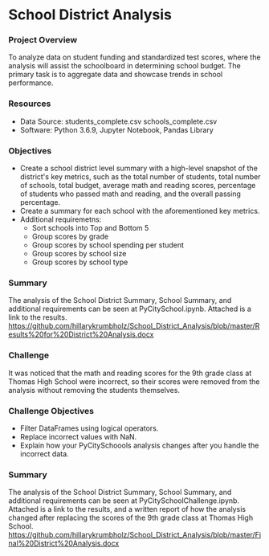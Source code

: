 # School District Analysis

### Project Overview
To analyze data on student funding and standardized test scores, where the analysis will assist the schoolboard in determining school budget. The primary task is to aggregate data and showcase trends in school performance. 

### Resources
- Data Source: students_complete.csv
               schools_complete.csv
- Software: Python 3.6.9, Jupyter Notebook, Pandas Library

### Objectives
- Create a school district level summary with a high-level snapshot of the district's key metrics, such as the total number of students, total number of schools, total budget, average math and reading scores, percentage of students who passed math and reading, and the overall passing percentage.  
- Create a summary for each school with the aforementioned key metrics.
- Additional requiremetns:
  - Sort schools into Top and Bottom 5
  - Group scores by grade
  - Group scores by school spending per student
  - Group scores by school size
  - Group scores by school type

### Summary
The analysis of the School District Summary, School Summary, and additional requirements can be seen at PyCitySchool.ipynb. Attached is a link to the results.
https://github.com/hillarykrumbholz/School_District_Analysis/blob/master/Results%20for%20District%20Analysis.docx

### Challenge
It was noticed that the math and reading scores for the 9th grade class at Thomas High School were incorrect, so their scores were removed from the analysis without removing the students themselves.

### Challenge Objectives
- Filter DataFrames using logical operators.
- Replace incorrect values with NaN.
- Explain how your PyCitySchoools analysis changes after you handle the incorrect data. 

### Summary
The analysis of the School District Summary, School Summary, and additional requirements can be seen at PyCitySchoolChallenge.ipynb. Attached is a link to the results, and a written report of how the analysis changed after replacing the scores of the 9th grade class at Thomas High School.
https://github.com/hillarykrumbholz/School_District_Analysis/blob/master/Final%20District%20Analysis.docx


